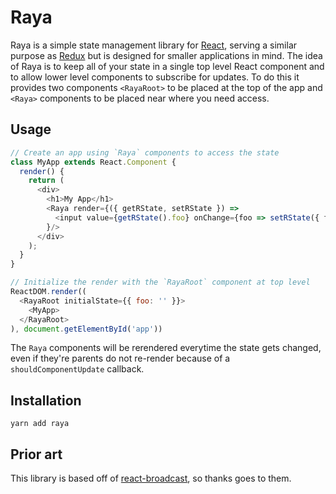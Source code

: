 # Raya

Raya is a simple state management library for [React](https://reactjs.org/), serving a similar purpose as [Redux](http://redux.js.org/) but is designed for smaller applications in mind. The idea of Raya is to keep all of your state in a single top level React component and to allow lower level components to subscribe for updates. To do this it provides two components `<RayaRoot>` to be placed at the top of the app and `<Raya>` components to be placed near where you need access.

## Usage

```javascript
// Create an app using `Raya` components to access the state
class MyApp extends React.Component {
  render() {
    return (
      <div>
        <h1>My App</h1>
        <Raya render={({ getRState, setRState }) =>
          <input value={getRState().foo} onChange={foo => setRState({ foo })} />
        }/>
      </div>
    );
  }
}

// Initialize the render with the `RayaRoot` component at top level
ReactDOM.render((
  <RayaRoot initialState={{ foo: '' }}>
    <MyApp>
  </RayaRoot>
), document.getElementById('app'))

```

The `Raya` components will be rerendered everytime the state gets changed, even if they're parents do not re-render because of a `shouldComponentUpdate` callback.

## Installation

```
yarn add raya
```

## Prior art

This library is based off of [react-broadcast](https://github.com/ReactTraining/react-broadcast), so thanks goes to them.
